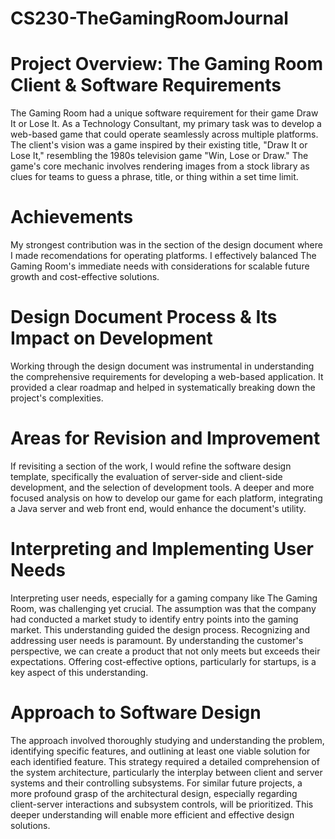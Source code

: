 # CS230-TheGamingRoomJournal
# Project Overview: The Gaming Room Client & Software Requirements
The Gaming Room had a unique software requirement for their game Draw It or Lose It. As a Technology Consultant, my primary task was to develop a web-based game that could operate seamlessly across multiple platforms. The client's vision was a game inspired by their existing title, "Draw It or Lose It," resembling the 1980s television game "Win, Lose or Draw." The game's core mechanic involves rendering images from a stock library as clues for teams to guess a phrase, title, or thing within a set time limit.
# Achievements
My strongest contribution was in the section of the design document where I made recomendations for operating platforms. I effectively balanced The Gaming Room's immediate needs with considerations for scalable future growth and cost-effective solutions.
# Design Document Process & Its Impact on Development
Working through the design document was instrumental in understanding the comprehensive requirements for developing a web-based application. It provided a clear roadmap and helped in systematically breaking down the project's complexities.
# Areas for Revision and Improvement
If revisiting a section of the work, I would refine the software design template, specifically the evaluation of server-side and client-side development, and the selection of development tools. A deeper and more focused analysis on how to develop our game for each platform, integrating a Java server and web front end, would enhance the document's utility.
# Interpreting and Implementing User Needs
Interpreting user needs, especially for a gaming company like The Gaming Room, was challenging yet crucial. The assumption was that the company had conducted a market study to identify entry points into the gaming market. This understanding guided the design process. Recognizing and addressing user needs is paramount. By understanding the customer's perspective, we can create a product that not only meets but exceeds their expectations. Offering cost-effective options, particularly for startups, is a key aspect of this understanding.
# Approach to Software Design
The approach involved thoroughly studying and understanding the problem, identifying specific features, and outlining at least one viable solution for each identified feature. This strategy required a detailed comprehension of the system architecture, particularly the interplay between client and server systems and their controlling subsystems. For similar future projects, a more profound grasp of the architectural design, especially regarding client-server interactions and subsystem controls, will be prioritized. This deeper understanding will enable more efficient and effective design solutions.
